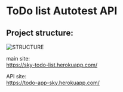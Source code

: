 # ToDo list Autotest  API
## Project structure:

![STRUCTURE](https://drive.google.com/file/d/12cOzARc6S1j0L_YYCvE39Y0Dh9R6RQhE/view?usp=sharing)



main site:<br/>
https://sky-todo-list.herokuapp.com/

API site:<br/>
https://todo-app-sky.herokuapp.com/
